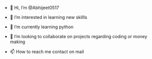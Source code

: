 - 👋 Hi, I’m @Abhijeet0517
- 👀 I’m interested in learning new skillls
- 🌱 I’m currently learning python
- 💞️ I’m looking to collaborate on projects regarding coding or money making

- 📫 How to reach me contact on mail

<!---
Abhijeet0517/Abhijeet0517 is a ✨ special ✨ repository because its `README.md` (this file) appears on your GitHub profile.
You can click the Preview link to take a look at your changes.
--->
